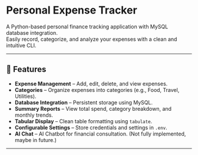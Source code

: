 # Personal Expense Tracker

A Python-based personal finance tracking application with MySQL database integration.  
Easily record, categorize, and analyze your expenses with a clean and intuitive CLI.

---

## 📌 Features
- **Expense Management** – Add, edit, delete, and view expenses.
- **Categories** – Organize expenses into categories (e.g., Food, Travel, Utilities).
- **Database Integration** – Persistent storage using MySQL.
- **Summary Reports** – View total spend, category breakdown, and monthly trends.
- **Tabular Display** – Clean table formatting using `tabulate`.
- **Configurable Settings** – Store credentials and settings in `.env`.
- **AI Chat** – AI Chatbot for financial consultation. (Not fully implemented, maybe in future.)
---


